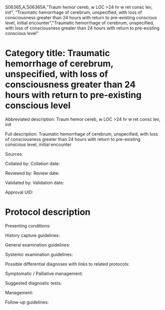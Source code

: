 S06365,A,S06365A,"Traum hemor cereb, w LOC >24 hr w ret consc lev, init", "Traumatic hemorrhage of cerebrum, unspecified, with loss of consciousness greater than 24 hours with return to pre-existing conscious level, initial encounter","Traumatic hemorrhage of cerebrum, unspecified, with loss of consciousness greater than 24 hours with return to pre-existing conscious level"
# Category title: Traumatic hemorrhage of cerebrum, unspecified, with loss of consciousness greater than 24 hours with return to pre-existing conscious level

Abbreviated description: Traum hemor cereb, w LOC >24 hr w ret consc lev, init

Full description: Traumatic hemorrhage of cerebrum, unspecified, with loss of consciousness greater than 24 hours with return to pre-existing conscious level, initial encounter

Sources:

Collated by:
Collation date:

Reviewed by:
Review date:

Validated by:
Validation date:

Approval UID:

# Protocol description

Presenting conditions:

History capture guidelines:

General examination guidelines:

Systemic examination guidelines:

Possible differential diagnoses with links to related protocols:

Symptomatic / Palliative management:

Suggested diagnostic tests:

Management:

Follow-up guidelines:
